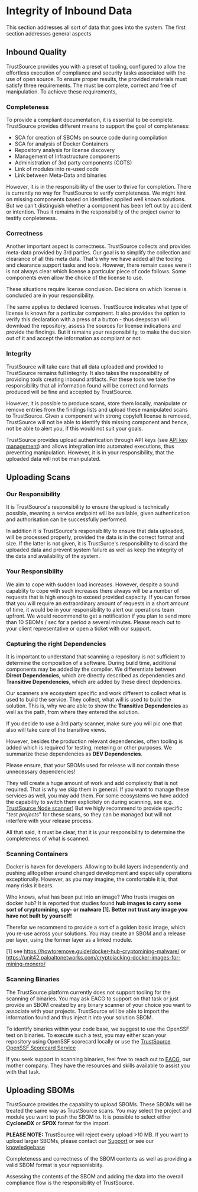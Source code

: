 # Integrity of Inbound Data

This section addresses all sort of data that goes into the system. The first section addresses general aspects 

## Inbound Quality

TrustSource provides you with a preset of tooling, configured to allow the effortless execution of compliance and security tasks associated with the use of open source. To ensure proper results, the provided materials must satisfy three requirements. The must be complete, correct and free of manipulation. To achieve  these requirements, 

### Completeness

To provide a compliant documentation, it is essential to be complete. TrustSource provides different means to support the goal of completeness: 

* SCA for creation of SBOMs on source code during compilation
* SCA for analysis of Docker Containers
* Repository analysis for license discovery
* Management of Infrastructure components
* Administration of 3rd party components (COTS)
* Link of modules into re-used code
* Link between Meta-Data and binaries

However, it is in the responsibility of the user to thrive for completion. There is currently no way for TrustSource to verify completeness. We might hint on missing components based on identified applied well known solutions. But we can't distinguish whether a component has been left out by accident or intention. Thus it remains in the responsibility of the project owner to testify conpleteness.

### Correctness

Another important aspect is correctness. TrustSource collects and provides meta-data provided by 3rd parties. Our goal is to simplify the collection and clearance of all this meta data. That's why we have added all the tooling and clearance support tasks and tools. However, there remain cases were it is not always clear which license a particular piece of code follows. Some components even allow the choice of the license to use. 

These situations require license conclusion. Decisions on which license is concluded are in your responsibility. 

The same applies to declared licenses. TrustSource indicates what type of license is known for a particular component. It also provides the option to verify this declaration with a press of a button - thus deepscan will download the repository, assess the sources for license indications and provide the findings. But it remains your responsibility, to make the decision out of it and accept the information as compliant or not. 

### Integrity

TrustSource will take care that all data uploaded and provided to TrustSource remains full integrity. It also takes the responsibility of providing tools creating inbound artifacts. For these tools we take the responsibility that all information found will be correct and formats produced will be fine and accepted by TrustSource. 

However, it is possible to produce scans, store them locally, manipulate or remove entries from the findings lists and upload these manipulated scans to TrustSource. Given a component with strong copyleft license is removed, TrustSource will not be able to identify this missing component and hence, not be able to alert you, if this would not suit your goals.

TrustSource provides upload authentication through API keys (see [API key management](https://support.trustsource.io/hc/en-us/articles/8624792507922-How-to-manage-API-keys)) and allows integration into automated executions, thus preventing manipulation. However, it is in your responsibility, that the uploaded data will not be manipulated. 

## Uploading Scans

### Our Responsibility

It is TrustSource's responsibility to ensure the upload is technically possible, meaning a service endpoint will be available, given  authentication and authorisation can be successfully performed. 

In addition it is TrustSource's responsibility to ensure that data uploaded, will be processed properly, provided the data is in the correct format and size. If the latter is not given, it is TrustSurce's responsibility to discard the uploaded data and prevent system failure as well as keep the integrity of the data and availability of the system.


### Your Responsibility

We aim to cope with sudden load increases. However, despite a sound capablity to cope with such increases there always will be a number of requests that is high enough to exceed provided capacity. If you can forsee that you will require an extraordinary amount of requests in a short amount of time, it would be in your responsibility to alert our operations team upfront. We would recommend to get a notification if you plan to send more than 10 SBOMs / sec for a period a several minutes. Please reach out to your client representative or open a ticket with our support.


### Capturing the right Dependencies

It is important to understand that scanning a repository is not sufficient to determine the composition of a software. During build time, additional components may be added by the compiler. We differentiate between **Direct Dependencies**, which are directly described as dependencies and **Transitive Dependencies**, which are added by these direct depdencies. 

Our scanners are ecosystem specific and work different to collect what is used to build the service. They collect, what will is used to build the solution. This is, why we are able to show the **Transitive Dependencies** as well as the path, from where they entered the solution.

If you decide to use a 3rd party scanner, make sure you will pic one that also will take care of the transitive views.

However, besides the production relevant dependencies, often tooling is added which is required for testing, metering or other purposes. We summarize these dependencies as **DEV Dependencies**.

Please ensure, that your SBOMs used for release will *not* contain these unnecessary dependencies!

They will create a huge amount of work and add complexity that is not required. That is why we skip them in general. If you want to manage these services as well, you may add them. For some ecosystems we have added the capability to switch them explicitely on during scanning, see e.g. [TrustSource Node scanner](https://github.com/trustsource/ts-node-client)) But we higly recommend to provide specific "*test projects*" for these scans, so they can be managed but will not interfere with your release process.

All that said, it must be clear, that it is your responsibility to determine the completeness of what is scanned. 

### Scanning Containers

Docker is haven for developers. Allowing to build layers independently and pushing alltogether around changed development and especially operations exceptionally. However, as you may imagine, the comfortable it is, that many risks it bears.

Who knows, what has been put into an image? Who trusts images on docker hub? It is reported that studies found **hub images to carry some sort of cryptomining, spy- or malware [1]. Better not trust any image you have not built by yourself!** 

Therefor we recommend to provide a sort of a golden basic image, which you re-use across your solutions. You may create an SBOM and a release per layer, using the former layer as a linked module.   

[1] see https://howtoremove.guide/docker-hub-cryptomining-malware/ or https://unit42.paloaltonetworks.com/cryptojacking-docker-images-for-mining-monero/


### Scanning Binaries

The TrustSource platform currently does not support tooling for the scanning of binaries. You may ask EACG to support on that task or just provide an SBOM created by any binary scanner of your choice you want to associate with your projects. TrustSource will be able to import the information found and thus inject it into your solution SBOM. 

To identify binaries within your code base, we suggest to use the OpenSSF test on binaries. To execute such a test, you may either scan your repository using OpenSSF scorecard locally or use the [TrustSource OpenSSF Scorecard Service](https://support.trustsource.io/scorecard) 

If you seek support in scanning binaries, feel free to reach out to [EACG](https://www.eacg.de), our mother company. They have the resources and skills available to assist you with that task.

## Uploading SBOMs

TrustSource provides the capability to upload SBOMs. These SBOMs will be treated the same way as TrustSource scans. You may select the project and module you want to push the SBOM to. It is possible to select either **CycloneDX** or **SPDX** format for the import.

**PLEASE NOTE:** TrustSource will reject every upload >10 MB. If you want to upload larger SBOMs, please contact our [Support](maito:support@trustsource.io) or see our [knowledgebase](https://support.trustsurce.io)

Completeness and correctness of the SBOM contents as well as providing a valid SBOM format is your repsonisbiity.

Assessing the contents of the SBOM and adding the data into the overall compliance flow is the responsibility of TrustSource.

